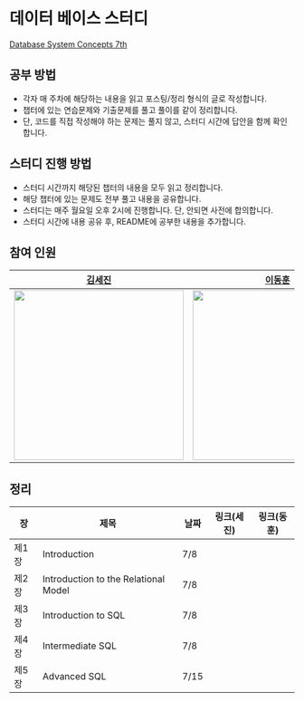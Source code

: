 # 데이터 베이스 스터디

[Database System Concepts 7th](https://www.db-book.com)

## 공부 방법

- 각자 매 주차에 해당하는 내용을 읽고 포스팅/정리 형식의 글로 작성합니다.
- 챕터에 있는 연습문제와 기출문제를 풀고 풀이를 같이 정리합니다.
- 단, 코드를 직접 작성해야 하는 문제는 풀지 않고, 스터디 시간에 답안을 함께 확인합니다.
  
## 스터디 진행 방법

- 스터디 시간까지 해당된 챕터의 내용을 모두 읽고 정리합니다.
- 해당 챕터에 있는 문제도 전부 풀고 내용을 공유합니다.
- 스터디는 매주 월요일 오후 2시에 진행합니다. 단, 안되면 사전에 합의합니다.
- 스터디 시간에 내용 공유 후, README에 공부한 내용을 추가합니다.

## 참여 인원

|[김세진](https://github.com/plutosejin)|[이동훈](https://github.com/ldh019)|
|---|---|
|<img src="김세진링크보내라" width= 300px />|<img src="https://avatars.githubusercontent.com/u/62137001?v=4" width= 300px/>|

## 정리

| 장   | 제목                                  | 날짜 | 링크(세진) | 링크(동훈) | 
| ---- | ------------------------------------- | ---- | ---- | ---- |
| 제1장 | Introduction                          | 7/8 |  | |
| 제2장 | Introduction to the Relational Model  | 7/8 |  | | 
| 제3장 | Introduction to SQL                   | 7/8 |  | |
| 제4장 | Intermediate SQL                      | 7/8 |  | |
| 제5장 | Advanced SQL                          | 7/15 |  | |
